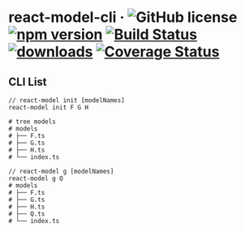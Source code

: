 # react-model-cli &middot; ![GitHub license](https://img.shields.io/badge/license-MIT-blue.svg) [![npm version](https://img.shields.io/npm/v/react-model-cli.svg?style=flat)](https://www.npmjs.com/package/react-model-cli) [![Build Status](https://travis-ci.com/ArrayZoneYour/react-model-cli.svg?branch=master)](https://travis-ci.org/ArrayZoneYour/react-model-cli) [![downloads](https://img.shields.io/npm/dt/react-model-cli.svg)](https://www.npmjs.com/package/react-model-cli) [![Coverage Status](https://codecov.io/gh/ArrayZoneYour/react-model-cli/branch/master/graph/badge.svg)](https://codecov.io/gh/ArrayZoneYour/react-model-cli)

## CLI List

```shell
// react-model init [modelNames]
react-model init F G H

# tree models
# models
# ├── F.ts
# ├── G.ts
# ├── H.ts
# └── index.ts
```

```shell
// react-model g [modelNames]
react-model g Q
# models
# ├── F.ts
# ├── G.ts
# ├── H.ts
# ├── Q.ts
# └── index.ts
```
